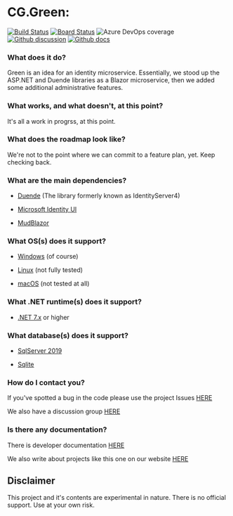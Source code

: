 # CG.Green: 

[![Build Status](https://dev.azure.com/codegator/CG.Green/_apis/build/status/CodeGator.CG.Green?branchName=main)](https://dev.azure.com/codegator/CG.Green/_build/latest?definitionId=105&branchName=main)
[![Board Status](https://dev.azure.com/codegator/796f6869-3c91-495d-b4dd-16562d48d319/4b6e700e-dd5c-440a-9c8e-d63aebfc018e/_apis/work/boardbadge/f6d51148-5732-41b6-a699-2b0fdb281c56)](https://dev.azure.com/codegator/796f6869-3c91-495d-b4dd-16562d48d319/_boards/board/t/4b6e700e-dd5c-440a-9c8e-d63aebfc018e/Issues/)
![Azure DevOps coverage](https://img.shields.io/azure-devops/coverage/codegator/CG.Green/105)
[![Github discussion](https://img.shields.io/badge/Discussion-online-green)](https://github.com/CodeGator/CG.Green/discussions)
[![Github docs](https://img.shields.io/static/v1?label=Documentation&message=online&color=blue)](https://codegator.github.io/CG.Green/index.html)

### What does it do?

Green is an idea for an identity microservice. Essentially, we stood up the ASP.NET and Duende libraries as a Blazor microservice, then we added some additional administrative features.

### What works, and what doesn't, at this point?

It's all a work in progrss, at this point.

### What does the roadmap look like?

We're not to the point where we can commit to a feature plan, yet. Keep checking back.

### What are the main dependencies?

* [Duende](https://duendesoftware.com/) (The library formerly known as IdentityServer4)

* [Microsoft Identity UI](https://github.com/dotnet/aspnetcore)

* [MudBlazor](https://mudblazor.com/)

### What OS(s) does it support?

* [Windows](https://en.wikipedia.org/wiki/Microsoft_Windows) (of course)

* [Linux](https://en.wikipedia.org/wiki/Linux) (not fully tested)

* [macOS](https://en.wikipedia.org/wiki/MacOS) (not tested at all)

### What .NET runtime(s) does it support?

* [.NET 7.x](https://dotnet.microsoft.com/en-us/download/dotnet/7.0) or higher

### What database(s) does it support?

* [SqlServer 2019](https://www.microsoft.com/en-us/sql-server/sql-server-downloads)

* [Sqlite](https://www.sqlite.org/index.html)

### How do I contact you?

If you've spotted a bug in the code please use the project Issues [HERE](https://github.com/CodeGator/CG.Green/issues)

We also have a discussion group [HERE](https://github.com/CodeGator/CG.Green/discussions)

### Is there any documentation?

There is developer documentation [HERE](https://codegator.github.io/CG.Green/)

We also write about projects like this one on our website [HERE](http://www.codegator.com)

## Disclaimer

This project and it's contents are experimental in nature. There is no official support. Use at your own risk.